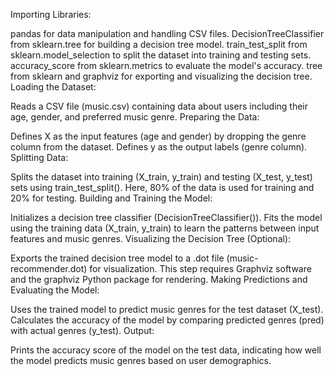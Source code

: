 Importing Libraries:

pandas for data manipulation and handling CSV files.
DecisionTreeClassifier from sklearn.tree for building a decision tree model.
train_test_split from sklearn.model_selection to split the dataset into training and testing sets.
accuracy_score from sklearn.metrics to evaluate the model's accuracy.
tree from sklearn and graphviz for exporting and visualizing the decision tree.
Loading the Dataset:

Reads a CSV file (music.csv) containing data about users including their age, gender, and preferred music genre.
Preparing the Data:

Defines X as the input features (age and gender) by dropping the genre column from the dataset.
Defines y as the output labels (genre column).
Splitting Data:

Splits the dataset into training (X_train, y_train) and testing (X_test, y_test) sets using train_test_split(). Here, 80% of the data is used for training and 20% for testing.
Building and Training the Model:

Initializes a decision tree classifier (DecisionTreeClassifier()).
Fits the model using the training data (X_train, y_train) to learn the patterns between input features and music genres.
Visualizing the Decision Tree (Optional):

Exports the trained decision tree model to a .dot file (music-recommender.dot) for visualization. This step requires Graphviz software and the graphviz Python package for rendering.
Making Predictions and Evaluating the Model:

Uses the trained model to predict music genres for the test dataset (X_test).
Calculates the accuracy of the model by comparing predicted genres (pred) with actual genres (y_test).
Output:

Prints the accuracy score of the model on the test data, indicating how well the model predicts music genres based on user demographics.
